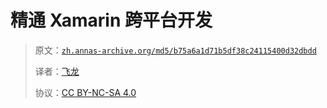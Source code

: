 # 精通 Xamarin 跨平台开发

> 原文：[`zh.annas-archive.org/md5/b75a6a1d71b5df38c24115400d32dbdd`](https://zh.annas-archive.org/md5/b75a6a1d71b5df38c24115400d32dbdd)
> 
> 译者：[飞龙](https://github.com/wizardforcel)
> 
> 协议：[CC BY-NC-SA 4.0](http://creativecommons.org/licenses/by-nc-sa/4.0/)